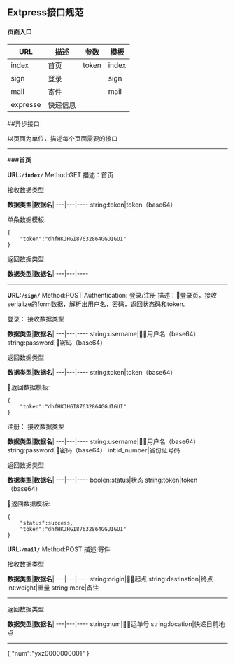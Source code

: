 ## Extpress接口规范

#### 页面入口

**URL**|**描述**|**参数**|**模板**|
---|---|----|----
index|首页|token|index
sign|登录| |sign
mail|寄件| |mail
expresse|快递信息|

##异步接口

以页面为单位，描述每个页面需要的接口
****

###**首页**

**URL:`/index/`**
Method:GET
描述：首页

接收数据类型

**数据类型**|**数据名**|
---|---|----
string:token|token（base64）

单条数据模板:
````
{
    "token":"dhfHKJHGI87632864GGUIGUI"
}
````

返回数据类型

**数据类型**|**数据名**|
---|---|----

****
**URL:`/sign/`**
Method:POST
Authentication: 登录/注册
描述：登录页，接收serialize的form数据，解析出用户名，密码，返回状态码和token。

登录：
接收数据类型

**数据类型**|**数据名**|
---|---|----
string:username|用户名（base64）
string:password|密码（base64）

返回数据类型

**数据类型**|**数据名**|
---|---|----
string:token|token（base64）


返回数据模板:
````
{
    "token":"dhfHKJHGI87632864GGUIGUI"
}
````
注册：
接收数据类型

**数据类型**|**数据名**|
---|---|----
string:username|用户名（base64）
string:password|密码（base64）
int:id_number|省份证号码

返回数据类型

**数据类型**|**数据名**|
---|---|----
boolen:status|状态
string:token|token（base64）


返回数据模板:
````
{
    "status":success,
    "token":"dhfHKJHGI87632864GGUIGUI"
}
````

**URL:`/mail/`**
Method:POST
描述:寄件

接收数据类型

**数据类型**|**数据名**|
---|---|----
string:origin|起点
string:destination|终点
int:weight|重量
string:more|备注
***

返回数据类型

**数据类型**|**数据名**|
---|---|----
string:num|运单号
string:location|快递目前地点

***

{
    "num":"yxz0000000001"
}
